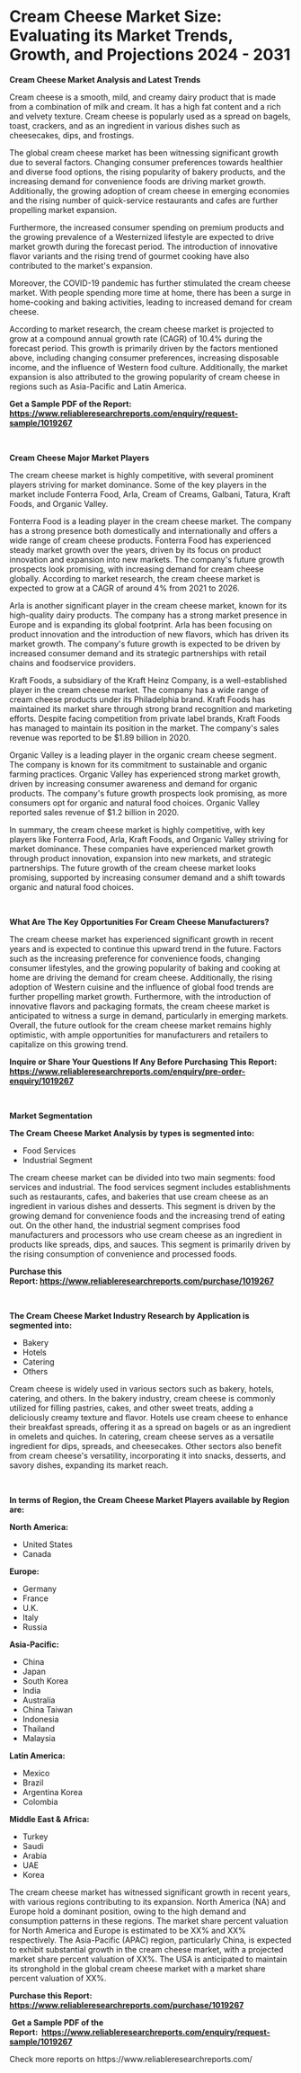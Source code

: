 <p><h1>Cream Cheese Market Size: Evaluating its Market Trends, Growth, and Projections 2024 - 2031</h1></p><p><strong>Cream Cheese Market Analysis and Latest Trends</strong></p>
<p><p>Cream cheese is a smooth, mild, and creamy dairy product that is made from a combination of milk and cream. It has a high fat content and a rich and velvety texture. Cream cheese is popularly used as a spread on bagels, toast, crackers, and as an ingredient in various dishes such as cheesecakes, dips, and frostings.</p><p>The global cream cheese market has been witnessing significant growth due to several factors. Changing consumer preferences towards healthier and diverse food options, the rising popularity of bakery products, and the increasing demand for convenience foods are driving market growth. Additionally, the growing adoption of cream cheese in emerging economies and the rising number of quick-service restaurants and cafes are further propelling market expansion.</p><p>Furthermore, the increased consumer spending on premium products and the growing prevalence of a Westernized lifestyle are expected to drive market growth during the forecast period. The introduction of innovative flavor variants and the rising trend of gourmet cooking have also contributed to the market's expansion. </p><p>Moreover, the COVID-19 pandemic has further stimulated the cream cheese market. With people spending more time at home, there has been a surge in home-cooking and baking activities, leading to increased demand for cream cheese.</p><p>According to market research, the cream cheese market is projected to grow at a compound annual growth rate (CAGR) of 10.4% during the forecast period. This growth is primarily driven by the factors mentioned above, including changing consumer preferences, increasing disposable income, and the influence of Western food culture. Additionally, the market expansion is also attributed to the growing popularity of cream cheese in regions such as Asia-Pacific and Latin America.</p></p>
<p><strong>Get a Sample PDF of the Report:&nbsp; <a href="https://www.reliableresearchreports.com/enquiry/request-sample/1019267">https://www.reliableresearchreports.com/enquiry/request-sample/1019267</a></strong></p>
<p>&nbsp;</p>
<p><strong>Cream Cheese Major Market Players</strong></p>
<p><p>The cream cheese market is highly competitive, with several prominent players striving for market dominance. Some of the key players in the market include Fonterra Food, Arla, Cream of Creams, Galbani, Tatura, Kraft Foods, and Organic Valley.</p><p>Fonterra Food is a leading player in the cream cheese market. The company has a strong presence both domestically and internationally and offers a wide range of cream cheese products. Fonterra Food has experienced steady market growth over the years, driven by its focus on product innovation and expansion into new markets. The company's future growth prospects look promising, with increasing demand for cream cheese globally. According to market research, the cream cheese market is expected to grow at a CAGR of around 4% from 2021 to 2026.</p><p>Arla is another significant player in the cream cheese market, known for its high-quality dairy products. The company has a strong market presence in Europe and is expanding its global footprint. Arla has been focusing on product innovation and the introduction of new flavors, which has driven its market growth. The company's future growth is expected to be driven by increased consumer demand and its strategic partnerships with retail chains and foodservice providers.</p><p>Kraft Foods, a subsidiary of the Kraft Heinz Company, is a well-established player in the cream cheese market. The company has a wide range of cream cheese products under its Philadelphia brand. Kraft Foods has maintained its market share through strong brand recognition and marketing efforts. Despite facing competition from private label brands, Kraft Foods has managed to maintain its position in the market. The company's sales revenue was reported to be $1.89 billion in 2020.</p><p>Organic Valley is a leading player in the organic cream cheese segment. The company is known for its commitment to sustainable and organic farming practices. Organic Valley has experienced strong market growth, driven by increasing consumer awareness and demand for organic products. The company's future growth prospects look promising, as more consumers opt for organic and natural food choices. Organic Valley reported sales revenue of $1.2 billion in 2020.</p><p>In summary, the cream cheese market is highly competitive, with key players like Fonterra Food, Arla, Kraft Foods, and Organic Valley striving for market dominance. These companies have experienced market growth through product innovation, expansion into new markets, and strategic partnerships. The future growth of the cream cheese market looks promising, supported by increasing consumer demand and a shift towards organic and natural food choices.</p></p>
<p>&nbsp;</p>
<p><strong>What Are The Key Opportunities For Cream Cheese Manufacturers?</strong></p>
<p><p>The cream cheese market has experienced significant growth in recent years and is expected to continue this upward trend in the future. Factors such as the increasing preference for convenience foods, changing consumer lifestyles, and the growing popularity of baking and cooking at home are driving the demand for cream cheese. Additionally, the rising adoption of Western cuisine and the influence of global food trends are further propelling market growth. Furthermore, with the introduction of innovative flavors and packaging formats, the cream cheese market is anticipated to witness a surge in demand, particularly in emerging markets. Overall, the future outlook for the cream cheese market remains highly optimistic, with ample opportunities for manufacturers and retailers to capitalize on this growing trend.</p></p>
<p><strong>Inquire or Share Your Questions If Any Before Purchasing This Report: <a href="https://www.reliableresearchreports.com/enquiry/pre-order-enquiry/1019267">https://www.reliableresearchreports.com/enquiry/pre-order-enquiry/1019267</a></strong></p>
<p>&nbsp;</p>
<p><strong>Market Segmentation</strong></p>
<p><strong>The Cream Cheese Market Analysis by types is segmented into:</strong></p>
<p><ul><li>Food Services</li><li>Industrial Segment</li></ul></p>
<p><p>The cream cheese market can be divided into two main segments: food services and industrial. The food services segment includes establishments such as restaurants, cafes, and bakeries that use cream cheese as an ingredient in various dishes and desserts. This segment is driven by the growing demand for convenience foods and the increasing trend of eating out. On the other hand, the industrial segment comprises food manufacturers and processors who use cream cheese as an ingredient in products like spreads, dips, and sauces. This segment is primarily driven by the rising consumption of convenience and processed foods.</p></p>
<p><strong>Purchase this Report:&nbsp;<a href="https://www.reliableresearchreports.com/purchase/1019267">https://www.reliableresearchreports.com/purchase/1019267</a></strong></p>
<p>&nbsp;</p>
<p><strong>The Cream Cheese Market Industry Research by Application is segmented into:</strong></p>
<p><ul><li>Bakery</li><li>Hotels</li><li>Catering</li><li>Others</li></ul></p>
<p><p>Cream cheese is widely used in various sectors such as bakery, hotels, catering, and others. In the bakery industry, cream cheese is commonly utilized for filling pastries, cakes, and other sweet treats, adding a deliciously creamy texture and flavor. Hotels use cream cheese to enhance their breakfast spreads, offering it as a spread on bagels or as an ingredient in omelets and quiches. In catering, cream cheese serves as a versatile ingredient for dips, spreads, and cheesecakes. Other sectors also benefit from cream cheese's versatility, incorporating it into snacks, desserts, and savory dishes, expanding its market reach.</p></p>
<p>&nbsp;</p>
<p><strong>In terms of Region, the Cream Cheese Market Players available by Region are:</strong></p>
<p>
    <p> <strong> North America: </strong>
        <ul>
            <li>United States</li>
            <li>Canada</li>
        </ul>
        </p> 
    <p> <strong> Europe: </strong>
        <ul>
            <li>Germany</li>
            <li>France</li>
            <li>U.K.</li>
            <li>Italy</li>
            <li>Russia</li>
        </ul>
        </p> 
    <p> <strong> Asia-Pacific: </strong>
        <ul>
            <li>China</li>
            <li>Japan</li>
            <li>South Korea</li>
            <li>India</li>
            <li>Australia</li>
            <li>China Taiwan</li>
            <li>Indonesia</li>
            <li>Thailand</li>
            <li>Malaysia</li>
        </ul>
        </p> 
    <p> <strong> Latin America: </strong>
        <ul>
            <li>Mexico</li>
            <li>Brazil</li>
            <li>Argentina Korea</li>
            <li>Colombia</li>
        </ul>
        </p> 
    <p> <strong> Middle East & Africa: </strong>
        <ul>
            <li>Turkey</li>
            <li>Saudi</li>
            <li>Arabia</li>
            <li>UAE</li>
            <li>Korea</li>
        </ul>
    </p>
    </p>
<p><p>The cream cheese market has witnessed significant growth in recent years, with various regions contributing to its expansion. North America (NA) and Europe hold a dominant position, owing to the high demand and consumption patterns in these regions. The market share percent valuation for North America and Europe is estimated to be XX% and XX% respectively. The Asia-Pacific (APAC) region, particularly China, is expected to exhibit substantial growth in the cream cheese market, with a projected market share percent valuation of XX%. The USA is anticipated to maintain its stronghold in the global cream cheese market with a market share percent valuation of XX%.</p></p>
<p><strong>Purchase this Report: <a href="https://www.reliableresearchreports.com/purchase/1019267">https://www.reliableresearchreports.com/purchase/1019267</a></strong></p>
<p>&nbsp;<strong>Get a Sample PDF of the Report:&nbsp;&nbsp;<a href="https://www.reliableresearchreports.com/enquiry/request-sample/1019267">https://www.reliableresearchreports.com/enquiry/request-sample/1019267</a></strong></p>
<p><strong></strong></p>
<p>Check more reports on https://www.reliableresearchreports.com/</p>